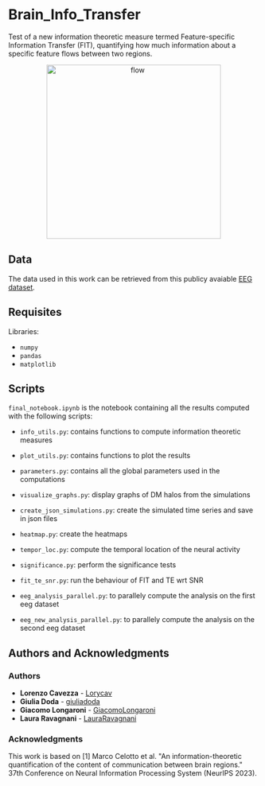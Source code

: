 # Brain_Info_Transfer
Test of a new information theoretic measure termed Feature-specific Information Transfer (FIT), quantifying how much information about a specific feature flows between two regions. 

<p align="center">
<img width="350" alt="flow" src="https://github.com/user-attachments/assets/a80d595c-0f95-4e3e-8733-3c0189ac59d8" />
</p>



## Data
The data used in this work can be retrieved from this publicy avaiable [EEG dataset](https://datadryad.org/dataset/doi:10.5061/dryad.8m2g3).

## Requisites

Libraries:
* ```numpy```
* ```pandas```
* ```matplotlib```

## Scripts
```final_notebook.ipynb``` is the notebook containing all the results computed with the following scripts:

* ```info_utils.py```: contains functions to compute information theoretic measures
* ```plot_utils.py```: contains functions to plot the results
* ```parameters.py```: contains all the global parameters used in the computations
* ```visualize_graphs.py```: display graphs of DM halos from the simulations

* ```create_json_simulations.py```: create the simulated time series and save in json files
* ```heatmap.py```: create the heatmaps
* ```tempor_loc.py```: compute the temporal location of the neural activity
* ```significance.py```: perform the significance tests
* `fit_te_snr.py`: run the behaviour of FIT and TE wrt SNR

* `eeg_analysis_parallel.py`: to parallely compute the analysis on the first eeg dataset
* `eeg_new_analysis_parallel.py`: to parallely compute the analysis on the second eeg dataset

## Authors and Acknowledgments
### Authors
* **Lorenzo Cavezza** - [Lorycav](https://github.com/Lorycav)
* **Giulia Doda** - [giuliadoda](https://github.com/giuliadoda)
* **Giacomo Longaroni** - [GiacomoLongaroni](https://github.com/GiacomoLongaroni)
* **Laura Ravagnani** - [LauraRavagnani](https://github.com/LauraRavagnani)

### Acknowledgments
This work is based on
<a id="1">[1]</a> 
Marco Celotto et al. "An information-theoretic quantification of the content of communication between brain regions." 37th Conference on Neural Information Processing System (NeurIPS 2023).
